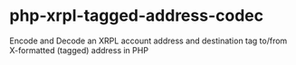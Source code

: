 # php-xrpl-tagged-address-codec
Encode and Decode an XRPL account address and destination tag to/from X-formatted (tagged) address in PHP
